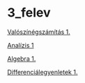 # 3_felev

[Valószínégszámítás 1.](https://math.bme.hu/~pet/valszam/Vsz2025.html)

[Analízis 1](https://math.bme.hu/~pataki/crs/an1/)

[Algebra 1.](https://math.bme.hu/~nagyat/)

[Differenciálegyenletek 1.](https://math.bme.hu/~mkiss/)
